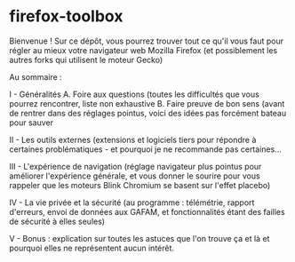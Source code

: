 # firefox-toolbox
Bienvenue !
Sur ce dépôt, vous pourrez trouver tout ce qu'il vous faut pour régler au mieux votre navigateur web Mozilla Firefox (et possiblement les autres forks qui utilisent le moteur Gecko)


Au sommaire : 

I - Généralités
  A. Foire aux questions (toutes les difficultés que vous pourrez rencontrer, liste non exhaustive
  B. Faire preuve de bon sens (avant de rentrer dans des réglages pointus, voici des idées pas forcément bateau pour sauver
  
  
II - Les outils externes (extensions et logiciels tiers pour répondre à certaines problématiques - et pourquoi je ne recommande pas certaines...

III - L'expérience de navigation (réglage navigateur plus pointus pour améliorer l'expérience générale, et vous donner le sourire pour vous rappeler que les moteurs Blink Chromium se basent sur l'effet placebo)

IV - La vie privée et la sécurité (au programme : télémétrie, rapport d'erreurs, envoi de données aux GAFAM, et fonctionnalités étant des failles de sécurité à elles seules)

V - Bonus : explication sur toutes les astuces que l'on trouve ça et là et pourquoi elles ne représentent aucun intérêt.
